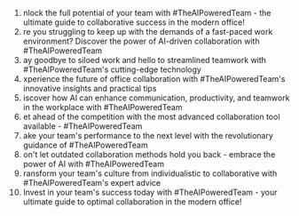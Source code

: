 1. nlock the full potential of your team with #TheAIPoweredTeam - the ultimate guide to collaborative success in the modern office!
2. re you struggling to keep up with the demands of a fast-paced work environment? Discover the power of AI-driven collaboration with #TheAIPoweredTeam
3. ay goodbye to siloed work and hello to streamlined teamwork with #TheAIPoweredTeam's cutting-edge technology
4. xperience the future of office collaboration with #TheAIPoweredTeam's innovative insights and practical tips
5. iscover how AI can enhance communication, productivity, and teamwork in the workplace with #TheAIPoweredTeam
6. et ahead of the competition with the most advanced collaboration tool available - #TheAIPoweredTeam
7. ake your team's performance to the next level with the revolutionary guidance of #TheAIPoweredTeam
8. on't let outdated collaboration methods hold you back - embrace the power of AI with #TheAIPoweredTeam
9. ransform your team's culture from individualistic to collaborative with #TheAIPoweredTeam's expert advice
10. Invest in your team's success today with #TheAIPoweredTeam - your ultimate guide to optimal collaboration in the modern office!
